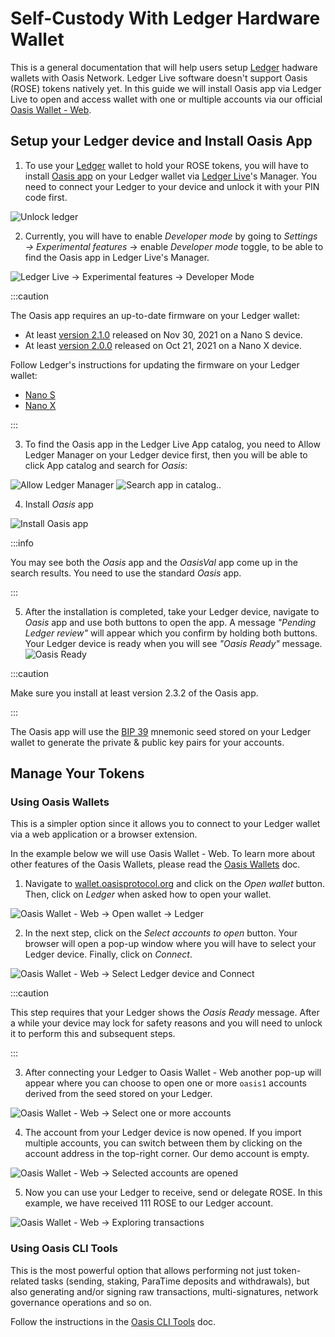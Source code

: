 # Self-Custody With Ledger Hardware Wallet

This is a general documentation that will help users setup [Ledger] hadware
wallets with Oasis Network. Ledger Live software doesn't support Oasis (ROSE)
tokens natively yet. In this guide we will install Oasis app via Ledger Live to
open and access wallet with one or multiple accounts via our official
[Oasis Wallet - Web].


## Setup your Ledger device and Install Oasis App

1. To use your [Ledger] wallet to hold your ROSE tokens, you will have to
install [Oasis app] on your Ledger wallet via [Ledger Live]'s Manager. You need
to connect your Ledger to your device and unlock it with your PIN code first.

![Unlock ledger](<../../images/wallet/ledger/1_unlock_ledger.png>)

2. Currently, you will have to enable _Developer mode_ by going to _Settings →
Experimental features_ → enable _Developer mode_ toggle, to be able to find
the Oasis app in Ledger Live's Manager.

![Ledger Live -> Experimental features -> Developer Mode](<../../images/wallet/ledger/2_ledger_live_experimental_developer_mode.png>)

:::caution

The Oasis app requires an up-to-date firmware on your Ledger wallet:

* At least [version 2.1.0] released on Nov 30, 2021 on a Nano S device.
* At least [version 2.0.0] released on Oct 21, 2021 on a Nano X device.

Follow Ledger's instructions for updating the firmware on your Ledger wallet:

* [Nano S]
* [Nano X]

:::

3. To find the Oasis app in the Ledger Live App catalog, you need to Allow
Ledger Manager on your Ledger device first, then you will be able to click App
catalog and search for _Oasis_:

![Allow Ledger Manager](<../../images/wallet/ledger/3_allow_ledger_manager.png>)
![Search app in catalog..](<../../images/wallet/ledger/4_search_apps.png>)


4. Install _Oasis_ app

![Install Oasis app](<../../images/wallet/ledger/6_search_results_oasis_install.png>)

:::info

You may see both the _Oasis_ app and the _OasisVal_ app come up in the search
results. You need to use the standard _Oasis_ app.

:::

5. After the installation is completed, take your Ledger device, navigate to _Oasis_
app and use both buttons to open the app. A message _"Pending Ledger review"_
will appear which you confirm by holding both buttons. Your Ledger device is ready
when you will see _"Oasis Ready"_ message.
![Oasis Ready](<../../images/wallet/ledger/6b_ledger_oasis_ready.jpg>)

:::caution

Make sure you install at least version 2.3.2 of the Oasis app.

:::

The Oasis app will use the [BIP 39] mnemonic seed stored on your Ledger wallet
to generate the private & public key pairs for your accounts.

## Manage Your Tokens

### Using Oasis Wallets

This is a simpler option since it allows you to connect to your Ledger wallet
via a web application or a browser extension.
	
In the example below we will use Oasis Wallet - Web. To learn more about other
features of the Oasis Wallets, please read the [Oasis Wallets] doc.

1. Navigate to [wallet.oasisprotocol.org] and click on the _Open wallet_ button.
Then, click on _Ledger_ when asked how to open your wallet.

![Oasis Wallet - Web -> Open wallet -> Ledger](<../../images/wallet/ledger/7_oasis_wallet_web_open_ledger.png>)

2. In the next step, click on the _Select accounts to open_ button. Your
browser will open a pop-up window where you will have to select your Ledger
device. Finally, click on _Connect_.

![Oasis Wallet - Web -> Select Ledger device and Connect](<../../images/wallet/ledger/8b_oasis_wallet_web_select_ledger_device_connect.png>)

:::caution

This step requires that your Ledger shows the _Oasis Ready_ message. After a
while your device may lock for safety reasons and you will need to unlock it to
perform this and subsequent steps.

:::

3. After connecting your Ledger to Oasis Wallet - Web another pop-up will appear
where you can choose to open one or more `oasis1` accounts derived from the seed
stored on your Ledger.

![Oasis Wallet - Web -> Select one or more accounts](<../../images/wallet/ledger/9_oasis_wallet_web_select_accounts_to_open.png>)

4. The account from your Ledger device is now opened. If you import multiple
accounts, you can switch between them by clicking on the account address in
the top-right corner.
Our demo account is empty.

![Oasis Wallet - Web -> Selected accounts are opened](<../../images/wallet/ledger/10_oasis_wallet_web_opene_ledger_account.png>)

5. Now you can use your Ledger to receive, send or delegate ROSE.
In this example, we have received 111 ROSE to our Ledger account.

![Oasis Wallet - Web -> Exploring transactions](<../../images/wallet/ledger/11_oasis_wallet_web_received_rose_on_ledger_account.png>)

### Using Oasis CLI Tools

This is the most powerful option that allows performing not just token-related
tasks (sending, staking, ParaTime deposits and withdrawals), but also generating
and/or signing raw transactions, multi-signatures, network governance operations
and so on.

Follow the instructions in the [Oasis CLI Tools] doc.

[Ledger]: https://www.ledger.com
[Oasis Wallet - Web]: https://www.ledger.com
[Oasis app]: https://github.com/Zondax/ledger-oasis
[Ledger Live]: https://www.ledger.com/ledger-live/
[wallet.oasisprotocol.org]: https://wallet.oasisprotocol.org
[version 2.1.0]: https://support.ledger.com/hc/en-us/articles/360010446000-Ledger-Nano-S-firmware-release-notes
[version 2.0.0]: https://support.ledger.com/hc/en-us/articles/360014980580-Ledger-Nano-X-firmware-release-notes
[Nano S]: https://support.ledger.com/hc/en-us/articles/360002731113-Update-Ledger-Nano-S-firmware
[Nano X]: https://support.ledger.com/hc/en-us/articles/360013349800
[BIP 39]: https://github.com/bitcoin/bips/blob/master/bip-0039.mediawiki
[Oasis Wallets]: ../oasis-wallets/README.mdx
[Oasis CLI Tools]: ../advanced/oasis-cli-tools/README.md